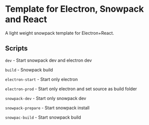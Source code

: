 # Template for Electron, Snowpack and React

A light weight snowpack template for Electron+React.

## Scripts

`dev` - Start snowpack dev and electron dev

`build` - Snowpack build

`electron-start` - Start only electron

`electron-prod` - Start only electron and set source as build folder

`snowpack-dev` - Start only snowpack dev

`snowpack-prepare` - Start snowpack install

`snowpac-build` - Start snowpack build

